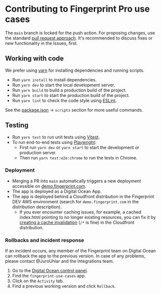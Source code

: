 # Contributing to Fingerprint Pro use cases

The `main` branch is locked for the push action. For proposing changes, use the standard [pull request approach](https://docs.github.com/en/pull-requests/collaborating-with-pull-requests/proposing-changes-to-your-work-with-pull-requests/creating-a-pull-request). It's recommended to discuss fixes or new functionality in the Issues, first.

## Working with code

We prefer using [yarn](https://yarnpkg.com/) for installing dependencies and running scripts.

* Run `yarn install` to install dependencies.
* Run `yarn dev` to start the local development server.
* Run `yarn build` to build a production build of the project.
* Run `yarn start` to start the production build of the project.
* Run `yarn lint` to check the code style using [ESLint](https://eslint.org/).

See the [package.json](./package.json) -> `scripts` section for more useful commands.

## Testing

* Run `yarn test` to run unit tests using [Vitest](https://vitest.dev/).
* To run end-to-end tests using [Playwright](https://playwright.dev/):
  *  First run `yarn dev` or `yarn start` to start the development or production server. 
  *  Then run `yarn test:e2e:chrome` to run the tests in Chrome.

### Deployment

- Merging a PR into `main` automatically triggers a new deployment accessible on [demo.fingerprint.com](https://demo.fingerprint.com).
- The app is deployed as a Digital Ocean App.
- The app is deployed behind a Cloudfront distribution in the Fingerprint DEV AWS environment (search for `demo.fingerprint.com` in the distribution description).
  - If you ever encounter caching issues, for example, a cached index.html pointing to no longer existing resources, you can fix it by [creating a cache invalidation](https://docs.aws.amazon.com/AmazonCloudFront/latest/DeveloperGuide/Invalidation_Requests.html#invalidating-objects-console) (`/*` is fine) in the Cloudfront distribution.

### Rollbacks and incident response

If an incident occurs, any member of the Fingerprint team on Digital Ocean can rollback the app to the previous version. In case of any problems, please contact @JuroUhlar and the Integrations team.

1. Go to the [Digital Ocean control panel](https://cloud.digitalocean.com/apps/69a24f2e-6d8e-4e9d-bcf3-024a653ae7b2/deployments).
2. Find the `fingerprint-use-cases` app.
3. Click on the `Activity` tab.
4. Find a previous working version and click `Rollback`.

